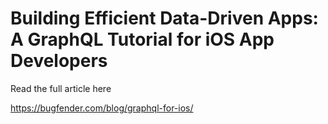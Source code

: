 # Building Efficient Data-Driven Apps: A GraphQL Tutorial for iOS App Developers

Read the full article here

https://bugfender.com/blog/graphql-for-ios/ 
